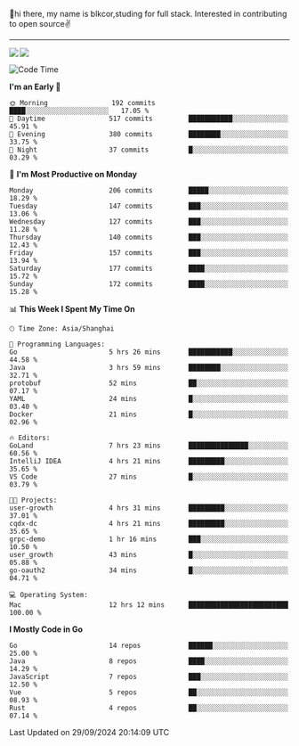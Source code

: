 👋hi there, my name is blkcor,studing for full stack.
Interested in contributing to open source✌️

<hr/>

![](https://github-readme-stats.vercel.app/api?username=blkcor)
<a href="https://github.com/blkcor/github-readme-stats">
    <img align="left" src="https://github-readme-stats.vercel.app/api/top-langs/?username=blkcor&hide=jupyter%20notebook,shaderlab,tex,c%23&langs_count=9" />
</a>


<!--START_SECTION:waka-->
![Code Time](http://img.shields.io/badge/Code%20Time-1%2C356%20hrs%2022%20mins-blue)

**I'm an Early 🐤** 

```text
🌞 Morning                192 commits         ████░░░░░░░░░░░░░░░░░░░░░   17.05 % 
🌆 Daytime                517 commits         ███████████░░░░░░░░░░░░░░   45.91 % 
🌃 Evening                380 commits         ████████░░░░░░░░░░░░░░░░░   33.75 % 
🌙 Night                  37 commits          █░░░░░░░░░░░░░░░░░░░░░░░░   03.29 % 
```
📅 **I'm Most Productive on Monday** 

```text
Monday                   206 commits         █████░░░░░░░░░░░░░░░░░░░░   18.29 % 
Tuesday                  147 commits         ███░░░░░░░░░░░░░░░░░░░░░░   13.06 % 
Wednesday                127 commits         ███░░░░░░░░░░░░░░░░░░░░░░   11.28 % 
Thursday                 140 commits         ███░░░░░░░░░░░░░░░░░░░░░░   12.43 % 
Friday                   157 commits         ███░░░░░░░░░░░░░░░░░░░░░░   13.94 % 
Saturday                 177 commits         ████░░░░░░░░░░░░░░░░░░░░░   15.72 % 
Sunday                   172 commits         ████░░░░░░░░░░░░░░░░░░░░░   15.28 % 
```


📊 **This Week I Spent My Time On** 

```text
🕑︎ Time Zone: Asia/Shanghai

💬 Programming Languages: 
Go                       5 hrs 26 mins       ███████████░░░░░░░░░░░░░░   44.58 % 
Java                     3 hrs 59 mins       ████████░░░░░░░░░░░░░░░░░   32.71 % 
protobuf                 52 mins             ██░░░░░░░░░░░░░░░░░░░░░░░   07.17 % 
YAML                     24 mins             █░░░░░░░░░░░░░░░░░░░░░░░░   03.40 % 
Docker                   21 mins             █░░░░░░░░░░░░░░░░░░░░░░░░   02.96 % 

🔥 Editors: 
GoLand                   7 hrs 23 mins       ███████████████░░░░░░░░░░   60.56 % 
IntelliJ IDEA            4 hrs 21 mins       █████████░░░░░░░░░░░░░░░░   35.65 % 
VS Code                  27 mins             █░░░░░░░░░░░░░░░░░░░░░░░░   03.79 % 

🐱‍💻 Projects: 
user-growth              4 hrs 31 mins       █████████░░░░░░░░░░░░░░░░   37.01 % 
cqdx-dc                  4 hrs 21 mins       █████████░░░░░░░░░░░░░░░░   35.65 % 
grpc-demo                1 hr 16 mins        ███░░░░░░░░░░░░░░░░░░░░░░   10.50 % 
user_growth              43 mins             █░░░░░░░░░░░░░░░░░░░░░░░░   05.88 % 
go-oauth2                34 mins             █░░░░░░░░░░░░░░░░░░░░░░░░   04.71 % 

💻 Operating System: 
Mac                      12 hrs 12 mins      █████████████████████████   100.00 % 
```

**I Mostly Code in Go** 

```text
Go                       14 repos            ██████░░░░░░░░░░░░░░░░░░░   25.00 % 
Java                     8 repos             ████░░░░░░░░░░░░░░░░░░░░░   14.29 % 
JavaScript               7 repos             ███░░░░░░░░░░░░░░░░░░░░░░   12.50 % 
Vue                      5 repos             ██░░░░░░░░░░░░░░░░░░░░░░░   08.93 % 
Rust                     4 repos             ██░░░░░░░░░░░░░░░░░░░░░░░   07.14 % 
```




 Last Updated on 29/09/2024 20:14:09 UTC
<!--END_SECTION:waka-->


